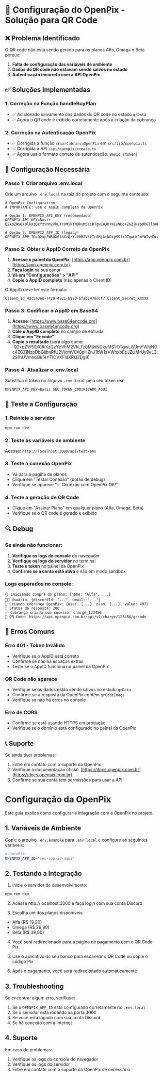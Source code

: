 # 🔧 Configuração do OpenPix - Solução para QR Code

## ❌ Problema Identificado

O QR code não está sendo gerado para os planos Alfa, Omega e Beta porque:

1. **Falta de configuração das variáveis de ambiente**
2. **Dados do QR code não estavam sendo salvos no estado**
3. **Autenticação incorreta com a API OpenPix**

## ✅ Soluções Implementadas

### 1. Correção na Função handleBuyPlan
- ✅ Adicionado salvamento dos dados do QR code no estado `qrData`
- ✅ Agora o QR code é exibido corretamente após a criação da cobrança

### 2. Correção na Autenticação OpenPix
- ✅ Corrigida a função `criarCobrancaOpenPix` em `src/lib/openpix.ts`
- ✅ Corrigida a API `/api/openpix/create.ts`
- ✅ Agora usa o formato correto de autenticação: `Basic {token}`

## 🔧 Configuração Necessária

### Passo 1: Criar arquivo .env.local
Crie um arquivo `.env.local` na raiz do projeto com o seguinte conteúdo:

```env
# OpenPix Configuration
# IMPORTANTE: Use o AppID completo da OpenPix

# Opção 1: OPENPIX_API_KEY (recomendado)
OPENPIX_API_KEY=Basic Q2xpZW50X0lkXzQzYzVhM2VkLTc0MjktNDkyMS1iOTgwLWJmYWIyNDc4ZGZjNzpDbGllbnRfU2VjcmV0X0pHZnJ1bW1zVWhxbEpJZUMrUy9vL3l2S1hUVmhqQk5rYTlCVXFldXRQZDg9

# Opção 2: OPENPIX_APP_ID (legacy)
OPENPIX_APP_ID=Q2xpZW50X0lkXzQzYzVhM2VkLTc0MjktNDkyMS1iOTgwLWJmYWIyNDc4ZGZjNzpDbGllbnRfU2VjcmV0X0pHZnJ1bW1zVWhxbEpJZUMrUy9vL3l2S1hUVmhqQk5rYTlCVXFldXRQZDg9
```

### Passo 2: Obter o AppID Correto da OpenPix

1. **Acesse o painel da OpenPix**: [https://app.openpix.com.br](https://app.openpix.com.br)
2. **Faça login** na sua conta
3. **Vá em "Configurações" > "API"**
4. **Copie o AppID completo** (não apenas o Client ID)

O AppID deve ter este formato:
```
Client_Id_43c5a3ed-7429-4921-b980-bfab2478dcf7:Client_Secret_XXXXX
```

### Passo 3: Codificar o AppID em Base64

1. **Acesse**: [https://www.base64encode.org](https://www.base64encode.org)
2. **Cole o AppID completo** no campo de entrada
3. **Clique em "Encode"**
4. **Copie o resultado** (será algo como: `Q2xpZW50X0lkXzQzYzVhM2VkLTc0MjktNDkyMS1iOTgwLWJmYWIyNDc4ZGZjNzpDbGllbnRfU2VjcmV0X0pHZnJ1bW1zVWhxbEpJZUMrUy9vL3l2S1hUVmhqQk5rYTlCVXFldXRQZDg9)

### Passo 4: Atualizar o .env.local

Substitua o token no arquivo `.env.local` pelo seu token real:

```env
OPENPIX_API_KEY=Basic SEU_TOKEN_CODIFICADO_AQUI
```

## 🧪 Teste a Configuração

### 1. Reinicie o servidor
```bash
npm run dev
```

### 2. Teste as variáveis de ambiente
Acesse: `http://localhost:3000/api/test-env`

### 3. Teste a conexão OpenPix
- Vá para a página de planos
- Clique em "Testar Conexão" (botão de debug)
- Verifique se aparece "✅ Conexão com OpenPix OK!"

### 4. Teste a geração de QR Code
- Clique em "Assinar Plano" em qualquer plano (Alfa, Omega, Beta)
- Verifique se o QR code é gerado e exibido

## 🔍 Debug

### Se ainda não funcionar:

1. **Verifique os logs do console** do navegador
2. **Verifique os logs do servidor** no terminal
3. **Teste o token** no painel da OpenPix
4. **Confirme se a conta está ativa** e não em modo sandbox

### Logs esperados no console:
```
🔍 Iniciando compra do plano: {name: "Alfa", ...}
🧑‍💻 Usuário: {discordId: "...", email: "..."}
🔄 Criando cobrança OpenPix: {user: {...}, plan: {...}, value: 497}
📡 Status da resposta: 200
✅ Cobrança criada com sucesso: charge_123456
🔗 QR Code: https://api.openpix.com.br/api/v1/charge/123456/qrcode
```

## 🚨 Erros Comuns

### Erro 401 - Token Inválido
- Verifique se o AppID está correto
- Confirme se não há espaços extras
- Teste se o AppID funciona no painel da OpenPix

### QR Code não aparece
- Verifique se os dados estão sendo salvos no estado `qrData`
- Confirme se a resposta da OpenPix contém `qrCodeImage`
- Verifique se não há erros no console

### Erro de CORS
- Confirme se está usando HTTPS em produção
- Verifique se o domínio está configurado no painel da OpenPix

## 📞 Suporte

Se ainda tiver problemas:
1. Entre em contato com o suporte da OpenPix
2. Verifique a documentação oficial: [https://docs.openpix.com.br](https://docs.openpix.com.br)
3. Confirme se sua conta tem permissões para usar a API

# Configuração da OpenPix

Este guia explica como configurar a integração com a OpenPix no projeto.

## 1. Variáveis de Ambiente

Copie o arquivo `.env.example` para `.env.local` e configure as seguintes variáveis:

```bash
# OpenPix
OPENPIX_APP_ID="seu-app-id-aqui"
```

## 2. Testando a Integração

1. Inicie o servidor de desenvolvimento:
```bash
npm run dev
```

2. Acesse http://localhost:3000 e faça login com sua conta Discord

3. Escolha um dos planos disponíveis:
- Alfa (R$ 19,90)
- Omega (R$ 29,90)
- Beta (R$ 39,90)

4. Você será redirecionado para a página de pagamento com o QR Code Pix

5. Use o aplicativo do seu banco para escanear o QR Code ou copie o código Pix

6. Após o pagamento, você será redirecionado automaticamente

## 3. Troubleshooting

Se encontrar algum erro, verifique:

1. Se o `OPENPIX_APP_ID` está configurado corretamente no `.env.local`
2. Se o servidor está rodando na porta 3000
3. Se você está logado com sua conta Discord
4. Se há conexão com a internet

## 4. Suporte

Em caso de problemas:
1. Verifique os logs do console do navegador
2. Verifique os logs do servidor
3. Entre em contato com o suporte da OpenPix se necessário 